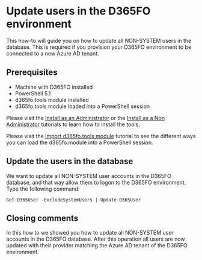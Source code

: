 ﻿# **Update users in the D365FO environment**

This how-to will guide you on how to update all NON-SYSTEM users in the database. This is required if you provision your D365FO environment to be connected to a new Azure AD tenant.

## **Prerequisites**
* Machine with D365FO installed
* PowerShell 5.1
* d365fo.tools module installed
* d365fo.tools module loaded into a PowerShell session

Please visit the [Install as an Administrator](https://github.com/d365collaborative/d365fo.tools/wiki/Tutorial-First-Time-Install-Administrator) or the [Install as a Non Administrator](https://github.com/d365collaborative/d365fo.tools/wiki/Tutorial-First-Time-Install-Non-Administrator) tutorials to learn how to install the tools.

Please visit the [Import d365fo.tools module](https://github.com/d365collaborative/d365fo.tools/wiki/Tutorial-First-Time-Import-Module) tutorial to see the different ways you can load the d365fo.module into a PowerShell session.

## **Update the users in the database**
We want to update all NON-SYSTEM user accounts in the D365FO database, and that way allow them to logon to the D365FO environment. Type the following command:

```
Get-D365User -ExcludeSystemUsers | Update-D365User
```

## **Closing comments**
In this how to we showed you how to update all NON-SYSTEM user accounts in the D365FO database. After this operation all users are now updated with their provider matching the Azure AD tenant of the D365FO environment.